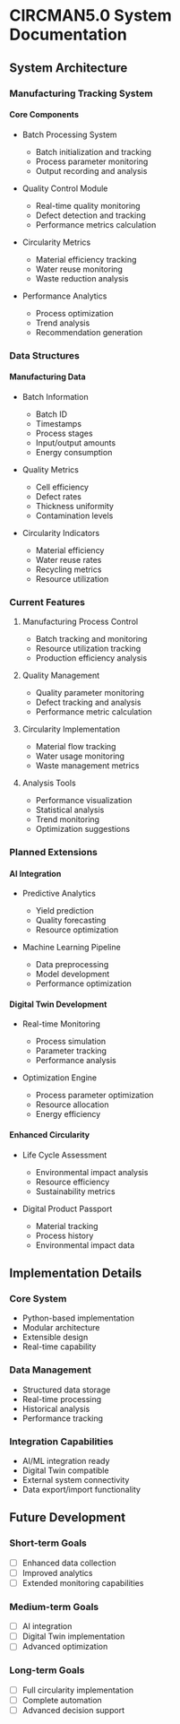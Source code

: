 # CIRCMAN5.0 System Documentation

## System Architecture

### Manufacturing Tracking System
#### Core Components
- Batch Processing System
  * Batch initialization and tracking
  * Process parameter monitoring
  * Output recording and analysis

- Quality Control Module
  * Real-time quality monitoring
  * Defect detection and tracking
  * Performance metrics calculation

- Circularity Metrics
  * Material efficiency tracking
  * Water reuse monitoring
  * Waste reduction analysis

- Performance Analytics
  * Process optimization
  * Trend analysis
  * Recommendation generation

### Data Structures

#### Manufacturing Data
- Batch Information
  * Batch ID
  * Timestamps
  * Process stages
  * Input/output amounts
  * Energy consumption

- Quality Metrics
  * Cell efficiency
  * Defect rates
  * Thickness uniformity
  * Contamination levels

- Circularity Indicators
  * Material efficiency
  * Water reuse rates
  * Recycling metrics
  * Resource utilization

### Current Features
1. Manufacturing Process Control
   - Batch tracking and monitoring
   - Resource utilization tracking
   - Production efficiency analysis

2. Quality Management
   - Quality parameter monitoring
   - Defect tracking and analysis
   - Performance metric calculation

3. Circularity Implementation
   - Material flow tracking
   - Water usage monitoring
   - Waste management metrics

4. Analysis Tools
   - Performance visualization
   - Statistical analysis
   - Trend monitoring
   - Optimization suggestions

### Planned Extensions

#### AI Integration
- Predictive Analytics
  * Yield prediction
  * Quality forecasting
  * Resource optimization

- Machine Learning Pipeline
  * Data preprocessing
  * Model development
  * Performance optimization

#### Digital Twin Development
- Real-time Monitoring
  * Process simulation
  * Parameter tracking
  * Performance analysis

- Optimization Engine
  * Process parameter optimization
  * Resource allocation
  * Energy efficiency

#### Enhanced Circularity
- Life Cycle Assessment
  * Environmental impact analysis
  * Resource efficiency
  * Sustainability metrics

- Digital Product Passport
  * Material tracking
  * Process history
  * Environmental impact data

## Implementation Details

### Core System
- Python-based implementation
- Modular architecture
- Extensible design
- Real-time capability

### Data Management
- Structured data storage
- Real-time processing
- Historical analysis
- Performance tracking

### Integration Capabilities
- AI/ML integration ready
- Digital Twin compatible
- External system connectivity
- Data export/import functionality

## Future Development

### Short-term Goals
- [ ] Enhanced data collection
- [ ] Improved analytics
- [ ] Extended monitoring capabilities

### Medium-term Goals
- [ ] AI integration
- [ ] Digital Twin implementation
- [ ] Advanced optimization

### Long-term Goals
- [ ] Full circularity implementation
- [ ] Complete automation
- [ ] Advanced decision support
